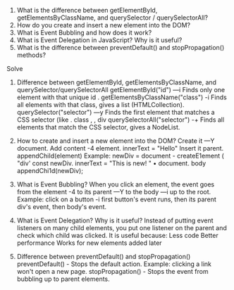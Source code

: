 1. What is the difference between getElementByld, getElementsByClassName, and querySelector /
querySelectorAll?
2. How do you create and insert a new element into the DOM?
3. What is Event Bubbling and how does it work?
4. What is Event Delegation in JavaScript? Why is it useful?
5. What is the difference between preventDefault() and stopPropagation() methods?


Solve


1. Difference between getElementByld, getElementsByClassName, and querySelector/querySelectorAll
getElementByld("id") —i Finds only one element with that unique id .
getEIementsByClassName("class") -i Finds all elements with that class, gives a list (HTMLCollection).
querySelector("selector") —y Finds the first element that matches a CSS selector (like . class , , div
querySelectorAll("selector") -+ Finds all elements that match the CSS selector, gives a NodeList.



2. How to create and insert a new element into the DOM?
 Create it —Y document.
 Add content -4 element. innerText = "Hello"
 Insert it parent. appendChiId(eIement)
Example:
newDiv =
document - createE1ement ( "div'
const
newDiv. innerText = "This is new! " •
document. body appendChi1d(newDiv);



3. What is Event Bubbling?
When you click an element, the event goes from the element -4 to its parent —Y to the body —i up to the root.
Example: click on a button -i first button's event runs, then its parent div's event, then body's event.




4. What is Event Delegation? Why is it useful?
Instead of putting event listeners on many child elements, you put one listener on the parent and check
which child was clicked.
It is useful because:
Less code
Better performance
Works for new elements added later



5. Difference between preventDefault() and stopPropagation()
 preventDefault() - Stops the default action. Example: clicking a link won't open a new page.
 stopPropagation() - Stops the event from bubbling up to parent elements.
